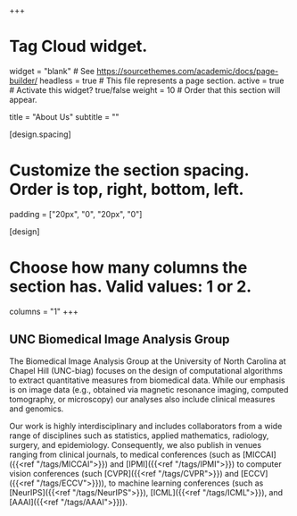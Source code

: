 +++
# Tag Cloud widget.
widget = "blank"  # See https://sourcethemes.com/academic/docs/page-builder/
headless = true  # This file represents a page section.
active = true  # Activate this widget? true/false
weight = 10  # Order that this section will appear.

title = "About Us"
subtitle = ""

[design.spacing]
  # Customize the section spacing. Order is top, right, bottom, left.
  padding = ["20px", "0", "20px", "0"]

[design]
  # Choose how many columns the section has. Valid values: 1 or 2.
  columns = "1"
+++

## UNC Biomedical Image Analysis Group

The Biomedical Image Analysis Group at the University of North Carolina at Chapel Hill (UNC-biag) focuses on the design of computational algorithms to extract quantitative measures from biomedical data. While our emphasis is on image data (e.g., obtained via magnetic resonance imaging, computed tomography, or microscopy) our analyses also include clinical measures and genomics.

Our work is highly interdisciplinary and includes collaborators from a wide range of disciplines such as statistics, applied mathematics, radiology, surgery, and epidemiology. Consequently, we also publish in venues ranging from clinical journals, to medical conferences (such as [MICCAI]({{<ref "/tags/MICCAI">}}) and [IPMI]({{<ref "/tags/IPMI">}}) to computer vision conferences (such [CVPR]({{<ref "/tags/CVPR">}}) and [ECCV]({{<ref "/tags/ECCV">}})), to machine learning conferences (such as [NeurIPS]({{<ref "/tags/NeurIPS">}}), [ICML]({{<ref "/tags/ICML">}}), and [AAAI]({{<ref "/tags/AAAI">}})).

